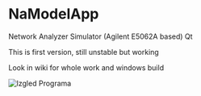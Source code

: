 # NaModelApp
Network Analyzer Simulator (Agilent E5062A based) Qt 


This is first version, still unstable but working

Look in wiki for whole work and windows build

![Izgled Programa](https://github.com/bogibaraba/NaModelApp/blob/master/Slika1IzgledPrograma.png)
